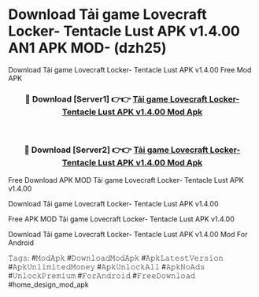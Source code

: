 # Download Tải game Lovecraft Locker- Tentacle Lust APK v1.4.00 AN1 APK MOD- (dzh25)
Download Tải game Lovecraft Locker- Tentacle Lust APK v1.4.00 Free Mod APK

<div align="center">
<h3>🔴 Download [Server1] 👉👉 <a href="https://apk-comot.site?title=Tải_game_Lovecraft_Locker-_Tentacle_Lust_APK_v1.4.00">Tải game Lovecraft Locker- Tentacle Lust APK v1.4.00 Mod Apk</a></h3><br>

<h3>🔴 Download [Server2] 👉👉 <a href="https://apk-comot.site?title=Tải_game_Lovecraft_Locker-_Tentacle_Lust_APK_v1.4.00">Tải game Lovecraft Locker- Tentacle Lust APK v1.4.00 Mod Apk</a></h3>
</div>


Free Download APK MOD Tải game Lovecraft Locker- Tentacle Lust APK v1.4.00

Download Tải game Lovecraft Locker- Tentacle Lust APK v1.4.00 

Free APK MOD Tải game Lovecraft Locker- Tentacle Lust APK v1.4.00 

Download Tải game Lovecraft Locker- Tentacle Lust APK v1.4.00 Mod For Android

𝚃𝚊𝚐𝚜: #𝙼𝚘𝚍𝙰𝚙𝚔 #𝙳𝚘𝚠𝚗𝚕𝚘𝚊𝚍𝙼𝚘𝚍𝙰𝚙𝚔 #𝙰𝚙𝚔𝙻𝚊𝚝𝚎𝚜𝚝𝚅𝚎𝚛𝚜𝚒𝚘𝚗 #𝙰𝚙𝚔𝚄𝚗𝚕𝚒𝚖𝚒𝚝𝚎𝚍𝙼𝚘𝚗𝚎𝚢 #𝙰𝚙𝚔𝚄𝚗𝚕𝚘𝚌𝚔𝙰𝚕𝚕 #𝙰𝚙𝚔𝙽𝚘𝙰𝚍𝚜 #𝚄𝚗𝚕𝚘𝚌𝚔𝙿𝚛𝚎𝚖𝚒𝚞𝚖 #𝙵𝚘𝚛𝙰𝚗𝚍𝚛𝚘𝚒𝚍 #𝙵𝚛𝚎𝚎𝙳𝚘𝚠𝚗𝚕𝚘𝚊𝚍 #home_design_mod_apk